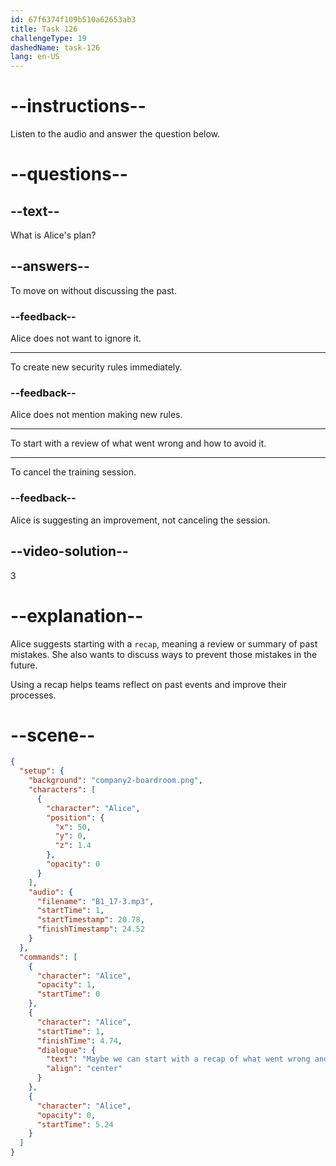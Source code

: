 ```yaml
---
id: 67f6374f109b510a62653ab3
title: Task 126
challengeType: 19
dashedName: task-126
lang: en-US
---
```


<!-- (audio) Alice: Maybe we can start with a recap of what went wrong and how to avoid it in the future. -->

# --instructions--

Listen to the audio and answer the question below.

# --questions--

## --text--

What is Alice's plan?

## --answers--

To move on without discussing the past.

### --feedback--

Alice does not want to ignore it.

---

To create new security rules immediately.

### --feedback--

Alice does not mention making new rules.

---

To start with a review of what went wrong and how to avoid it.

---

To cancel the training session.

### --feedback--

Alice is suggesting an improvement, not canceling the session.

## --video-solution--

3

# --explanation--

Alice suggests starting with a `recap`, meaning a review or summary of past mistakes. She also wants to discuss ways to prevent those mistakes in the future.

Using a recap helps teams reflect on past events and improve their processes.

# --scene--

```json
{
  "setup": {
    "background": "company2-boardroom.png",
    "characters": [
      {
        "character": "Alice",
        "position": {
          "x": 50,
          "y": 0,
          "z": 1.4
        },
        "opacity": 0
      }
    ],
    "audio": {
      "filename": "B1_17-3.mp3",
      "startTime": 1,
      "startTimestamp": 20.78,
      "finishTimestamp": 24.52
    }
  },
  "commands": [
    {
      "character": "Alice",
      "opacity": 1,
      "startTime": 0
    },
    {
      "character": "Alice",
      "startTime": 1,
      "finishTime": 4.74,
      "dialogue": {
        "text": "Maybe we can start with a recap of what went wrong and how to avoid it in the future.",
        "align": "center"
      }
    },
    {
      "character": "Alice",
      "opacity": 0,
      "startTime": 5.24
    }
  ]
}
```
